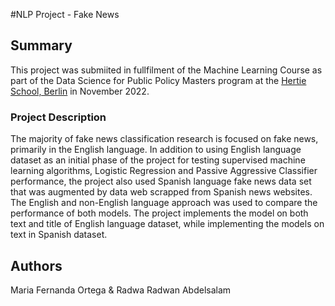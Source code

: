 #NLP Project - Fake News

## Summary

This project was submiited in fullfilment of the Machine Learning Course as part of the Data Science for Public Policy Masters program at the [Hertie School, Berlin](https://www.hertie-school.org/en/) in November 2022. 

### Project Description

The majority of fake news classification research is focused on fake news, primarily in the English language. In addition to using English language dataset as an initial phase of the project for testing supervised machine learning algorithms, Logistic Regression and Passive Aggressive Classifier performance, the project also used Spanish language fake news data set that was augmented by data web scrapped from Spanish news websites. The English and non-English language approach was used to compare the performance of both models. The project implements the model on both text and title of English language dataset, while implementing the models on text in Spanish dataset.


## Authors

 Maria Fernanda Ortega & Radwa Radwan Abdelsalam
 

